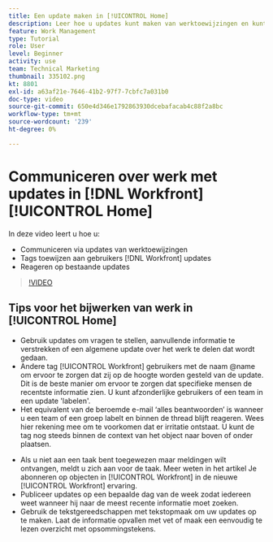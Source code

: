```yaml
---
title: Een update maken in [!UICONTROL Home]
description: Leer hoe u updates kunt maken van werktoewijzingen en kunt reageren op bestaande updates. Tag [!DNL Workfront] gebruikers in updates zodat zij over de mededeling op de hoogte worden gebracht.
feature: Work Management
type: Tutorial
role: User
level: Beginner
activity: use
team: Technical Marketing
thumbnail: 335102.png
kt: 8801
exl-id: a63af21e-7646-41b2-97f7-7cbfc7a031b0
doc-type: video
source-git-commit: 650e4d346e1792863930dcebafacab4c88f2a8bc
workflow-type: tm+mt
source-wordcount: '239'
ht-degree: 0%

---
```


# Communiceren over werk met updates in [!DNL Workfront] [!UICONTROL Home]

In deze video leert u hoe u:

* Communiceren via updates van werktoewijzingen
* Tags toewijzen aan gebruikers [!DNL Workfront] updates
* Reageren op bestaande updates

>[!VIDEO](https://video.tv.adobe.com/v/335102/?quality=12&learn=on)

## Tips voor het bijwerken van werk in [!UICONTROL Home]

* Gebruik updates om vragen te stellen, aanvullende informatie te verstrekken of een algemene update over het werk te delen dat wordt gedaan.
* Andere tag [!UICONTROL Workfront] gebruikers met de naam @name om ervoor te zorgen dat zij op de hoogte worden gesteld van de update. Dit is de beste manier om ervoor te zorgen dat specifieke mensen de recentste informatie zien. U kunt afzonderlijke gebruikers of een team in een update &#39;labelen&#39;.
* Het equivalent van de beroemde e-mail ‘alles beantwoorden’ is wanneer u een team of een groep labelt en binnen de thread blijft reageren. Wees hier rekening mee om te voorkomen dat er irritatie ontstaat. U kunt de tag nog steeds binnen de context van het object naar boven of onder plaatsen.

<!---
paragraph below needs a hyperlink to an article
--->

* Als u niet aan een taak bent toegewezen maar meldingen wilt ontvangen, meldt u zich aan voor de taak. Meer weten in het artikel Je abonneren op objecten in [!UICONTROL Workfront] in de nieuwe [!UICONTROL Workfront] ervaring.
* Publiceer updates op een bepaalde dag van de week zodat iedereen weet wanneer hij naar de meest recente informatie moet zoeken.
* Gebruik de tekstgereedschappen met tekstopmaak om uw updates op te maken. Laat de informatie opvallen met vet of maak een eenvoudig te lezen overzicht met opsommingstekens.

<!---
learn more URLs
--->
